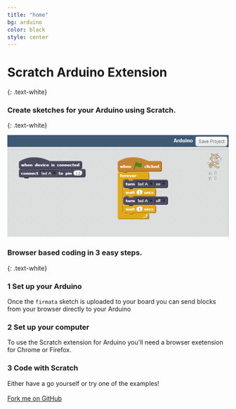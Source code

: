 ```yaml
---
title: "home"
bg: arduino
color: black
style: center
---
```


# Scratch Arduino Extension
{: .text-white}

### Create sketches for your Arduino using Scratch.
{: .text-white}

<img src="img/blink.png" class="img-responsive img-thumbnail">

### Browser based coding in 3 easy steps.
{: .text-white}


<div class="col-md-4">
  <div class="panel panel-warning">
    <div class="panel-heading">
      <h3 class="panel-title">
      <span class="fa fa-stack">
        <i class="fa fa-certificate fa-stack-2x"></i>
        <b class="fa fa-stack-1x fa-inverse">1</b>
      </span>
      Set up your Arduino</h3>
    </div>
<div class="panel-body">
  Once the <code>firmata</code> sketch is uploaded to your board you 
  can send blocks from your browser directly to your Arduino
    </div>
</div>
</div>
<div class="col-md-4">
  <div class="panel panel-warning">
    <div class="panel-heading">
      <h3 class="panel-title">
        <span class="fa fa-stack"> 
        <i class="fa fa-certificate fa-stack-2x"></i> 
        <b class="fa fa-inverse fa-stack-1x">2</b>
        </span>      
          Set up your computer</h3>
    </div>
    <div class="panel-body">
  To use the Scratch extension for Arduino you'll need a browser 
  exetension for Chrome or Firefox.
    </div>
  </div>
</div>
<div class="col-md-4">
  <div class="panel panel-warning">
    <div class="panel-heading">
      <h3 class="panel-title">
        <span class="fa fa-stack"> 
        <i class="fa fa-certificate fa-stack-2x"></i> 
        <b class="fa fa-inverse fa-stack-1x">3</b>
        </span>
      Code with Scratch
      </h3>
          </div>
          <div class="panel-body">
            Either have a go yourself or try one of the examples!
            <br><br>
          </div>
    </div>
</div>

<!-- <span class="fa-stack subtlecircle" style="font-size:100px; background:rgba(255,166,0,0.1)">
  <i class="fa fa-circle fa-stack-2x text-white"></i>
  <i class="fa fa-laptop fa-stack-1x text-black"></i>
</span> -->



<span id="forkongithub">
  <a href="{{ site.source_link }}" class="bg-orange">
    Fork me on GitHub
  </a>
</span>
